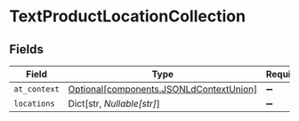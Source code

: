 # TextProductLocationCollection


## Fields

| Field                                                                                    | Type                                                                                     | Required                                                                                 | Description                                                                              |
| ---------------------------------------------------------------------------------------- | ---------------------------------------------------------------------------------------- | ---------------------------------------------------------------------------------------- | ---------------------------------------------------------------------------------------- |
| `at_context`                                                                             | [Optional[components.JSONLdContextUnion]](../../models/components/jsonldcontextunion.md) | :heavy_minus_sign:                                                                       | N/A                                                                                      |
| `locations`                                                                              | Dict[str, *Nullable[str]*]                                                               | :heavy_minus_sign:                                                                       | N/A                                                                                      |